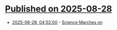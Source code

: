 # [Published on 2025-08-28](index.md)

* [2025-08-28, 04:52:00](https://soylentnews.org/article.pl?sid=25/08/27/1232257&from=rss) - [Science Marches on](https://soylentnews.org/article.pl?sid=25/08/27/1232257&from=rss)
